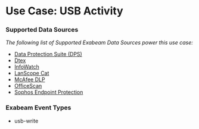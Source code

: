 Use Case: USB Activity
======================

### Supported Data Sources

_The following list of Supported Exabeam Data Sources power this use case:_

* [Data Protection Suite (DPS)](../DataSources/datasource_data_protection_suite_(dps)_safend.md)
* [Dtex](../DataSources/datasource_dtex_dtex.md)
* [InfoWatch](../DataSources/datasource_infowatch_infowatch.md)
* [LanScope Cat](../DataSources/datasource_lanscope_cat_lanscope.md)
* [McAfee DLP](../DataSources/datasource_mcafee_dlp_mcafee.md)
* [OfficeScan](../DataSources/datasource_officescan_trend_micro.md)
* [Sophos Endpoint Protection](../DataSources/datasource_sophos_endpoint_protection_sophos.md)


### Exabeam Event Types

- usb-write
